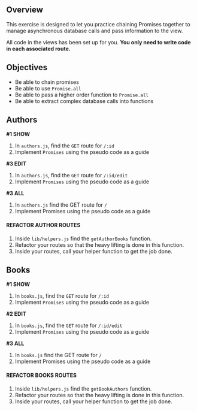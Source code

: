 ## Overview

This exercise is designed to let you practice chaining Promises together to manage asynchronous database calls and pass information to the view.

All code in the views has been set up for you. __You only need to write code in each associated route.__

## Objectives

* Be able to chain promises 
* Be able to use `Promise.all`
* Be able to pass a higher order function to `Promise.all`
* Be able to extract complex database calls into functions  

## Authors

__#1 SHOW__

1. In `authors.js`, find the `GET` route for `/:id`
2. Implement `Promises` using the pseudo code as a guide

__#3 EDIT__
1. In `authors.js`, find the `GET` route for `/:id/edit`
2. Implement `Promises` using the pseudo code as a guide

__#3 ALL__

1. In `authors.js` find the GET route for `/`
2. Implement Promises using the pseudo code as a guide

#### REFACTOR AUTHOR ROUTES

1. Inside `lib/helpers.js` find the `getAuthorBooks` function.
2. Refactor your routes so that the heavy lifting is done in this function.
3. Inside your routes, call your helper function to get the job done.

## Books

__#1 SHOW__
1. In `books.js`, find the `GET` route for `/:id`
2. Implement `Promises` using the pseudo code as a guide

__#2 EDIT__
1. In `books.js`, find the `GET` route for `/:id/edit`
2. Implement `Promises` using the pseudo code as a guide

__#3 ALL__

1. In `books.js` find the GET route for `/`
2. Implement Promises using the pseudo code as a guide

#### REFACTOR BOOKS ROUTES

1. Inside `lib/helpers.js` find the `getBookAuthors` function.
2. Refactor your routes so that the heavy lifting is done in this function.
3. Inside your routes, call your helper function to get the job done.
